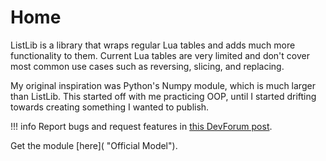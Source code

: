 # Home

ListLib is a library that wraps regular Lua tables and adds much more functionality to them. Current Lua tables are very limited and don't cover most common use cases such as reversing, slicing, and replacing.

My original inspiration was Python's Numpy module, which is much larger than ListLib. This started off with me practicing OOP, until I started drifting towards creating something I wanted to publish. 

!!! info
    Report bugs and request features in [this DevForum post](https://devforum.roblox.com/t/greetings/164871?u=thecarbyneuniverse "ListLib Official Release Post").

Get the module [here]( "Official Model").
